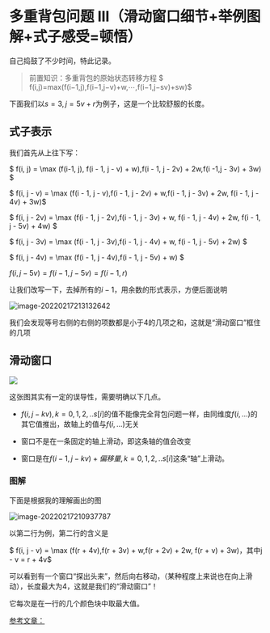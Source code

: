 # 多重背包问题 III（滑动窗口细节+举例图解+式子感受=顿悟）

自己捣鼓了不少时间，特此记录。

> 前置知识：多重背包的原始状态转移方程
> $ f(i,j)=max(f(i−1,j),f(i−1,j−v)+w,⋯,f(i−1,j−sv)+sw)$

下面我们以$s = 3, j = 5v + r$为例子，这是一个比较舒服的长度。

## 式子表示

我们首先从上往下写：

$ f(i, j) = \max (f(i-1, j), f(i - 1, j - v) + w),f(i - 1, j - 2v) + 2w,f(i -1,j - 3v) + 3w) $

$ f(i, j - v) = \max (f(i - 1, j - v),f(i - 1, j - 2v) + w,f(i - 1, j - 3v) + 2w, f(i - 1, j - 4v) + 3w)$

$ f(i, j - 2v) = \max (f(i - 1, j - 2v),f(i - 1, j - 3v) + w, f(i - 1, j - 4v) + 2w, f(i - 1, j - 5v) + 4w) $

$ f(i, j - 3v) = \max (f(i - 1, j - 3v),f(i - 1, j - 4v) + w, f(i - 1, j - 5v) + 2w) $

$ f(i, j - 4v) = \max (f(i - 1, j - 4v),f(i - 1, j - 5v) + w) $

$f(i, j - 5v) = f(i - 1, j - 5v) = f(i - 1, r)$



让我们改写一下，去掉所有的$i - 1$，用余数的形式表示，方便后面说明

![image-20220217213132642](https://s2.loli.net/2022/02/17/xQhE9NdFjSykD6Y.png)



我们会发现等号右侧的右侧的项数都是小于4的几项之和，这就是“滑动窗口”框住的几项

## 滑动窗口

![	](https://s2.loli.net/2022/02/17/58D4LJIPKxC9MOp.png)

这张图其实有一定的误导性，需要明确以下几点。

- $f(i,j - kv),k = 0,1,2,..s[i]$的值不能像完全背包问题一样，由同维度$f(i,...)$的其它值推出，故轴上的值与$f(i, ...)$无关

- 窗口不是在一条固定的轴上滑动，即这条轴的值会改变

- 窗口是在$f(i - 1, j - kv) + 偏移量, k = 0,1,2,..s[i]$这条“轴”上滑动。

### 图解

下面是根据我的理解画出的图

![image-20220217210937787](https://s2.loli.net/2022/02/17/5PpefGB4CFYV2jN.png)

以第二行为例，第二行的含义是

$ f(i, j - v) = \max (f(r + 4v),f(r + 3v) + w,f(r + 2v) + 2w, f(r + v) + 3w)，其中j - v = r + 4v$

可以看到有一个窗口“探出头来”，然后向右移动，（某种程度上来说也在向上滑动），长度最大为4，这就是我们的“滑动窗口”！

它每次是在一行的几个颜色块中取最大值。



[参考文章：](https://www.acwing.com/solution/content/53507/)
